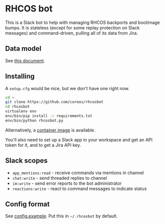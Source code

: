 # RHCOS bot

This is a Slack bot to help with managing RHCOS backports and bootimage bumps.  It is stateless (except for some replay protection on Slack messages) and command-driven, pulling all of its data from Jira.

## Data model

See [this document](docs/data-model.md).

## Installing

A `setup.cfg` would be nice, but we don't have one right now.

```sh
cd ~
git clone https://github.com/coreos/rhcosbot
cd rhcosbot
virtualenv env
env/bin/pip install -r requirements.txt
env/bin/python rhcosbot.py
```

Alternatively, a [container image](https://quay.io/repository/coreos/rhcosbot) is available.

You'll also need to set up a Slack app in your workspace and get an API token for it, and to get a Jira API key.

## Slack scopes

- `app_mentions:read` - receive commands via mentions in channel
- `chat:write` - send threaded replies to channel
- `im:write` - send error reports to the bot administrator
- `reactions:write` - react to command messages to indicate status

## Config format

See [config.example](config.example).  Put this in `~/.rhcosbot` by default.
